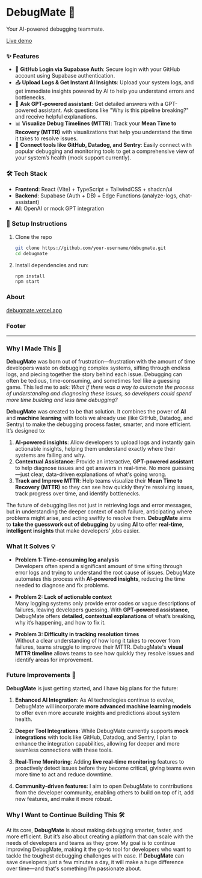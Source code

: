 # DebugMate 🧠
Your AI-powered debugging teammate.

[Live demo](https://tempo-deployment-93eec97a-a8ee-4e21-861c-bd0e4b7e670-darprp3hh.vercel.app/)

### ✨ Features
- 🔐 **GitHub Login via Supabase Auth**: Secure login with your GitHub account using Supabase authentication.
- 📤 **Upload Logs & Get Instant AI Insights**: Upload your system logs, and get immediate insights powered by AI to help you understand errors and bottlenecks.
- 💬 **Ask GPT-powered assistant**: Get detailed answers with a GPT-powered assistant. Ask questions like "Why is this pipeline breaking?" and receive helpful explanations.
- 📊 **Visualize Debug Timelines (MTTR)**: Track your **Mean Time to Recovery (MTTR)** with visualizations that help you understand the time it takes to resolve issues.
- 🔌 **Connect tools like GitHub, Datadog, and Sentry**: Easily connect with popular debugging and monitoring tools to get a comprehensive view of your system’s health (mock support currently).

### 🛠 Tech Stack
- **Frontend**: React (Vite) + TypeScript + TailwindCSS + shadcn/ui
- **Backend**: Supabase (Auth + DB) + Edge Functions (analyze-logs, chat-assistant)
- **AI**: OpenAI or mock GPT integration

### 🔧 Setup Instructions
1. Clone the repo
    ```bash
    git clone https://github.com/your-username/debugmate.git
    cd debugmate
    ```

2. Install dependencies and run:
    ```bash
    npm install
    npm start
    ```

### About
[debugmate.vercel.app](https://debugmate.vercel.app)



### Footer

---

### Why I Made This 🤔

**DebugMate** was born out of frustration—frustration with the amount of time developers waste on debugging complex systems, sifting through endless logs, and piecing together the story behind each issue. Debugging can often be tedious, time-consuming, and sometimes feel like a guessing game. This led me to ask: *What if there was a way to automate the process of understanding and diagnosing these issues, so developers could spend more time building and less time debugging?*

**DebugMate** was created to be that solution. It combines the power of **AI** and **machine learning** with tools we already use (like GitHub, Datadog, and Sentry) to make the debugging process faster, smarter, and more efficient. It’s designed to:

1. **AI-powered insights**: Allow developers to upload logs and instantly gain actionable insights, helping them understand exactly where their systems are failing and why.
2. **Contextual Assistance**: Provide an interactive, **GPT-powered assistant** to help diagnose issues and get answers in real-time. No more guessing—just clear, data-driven explanations of what's going wrong.
3. **Track and Improve MTTR**: Help teams visualize their **Mean Time to Recovery (MTTR)** so they can see how quickly they're resolving issues, track progress over time, and identify bottlenecks.

The future of debugging lies not just in retrieving logs and error messages, but in understanding the deeper context of each failure, anticipating where problems might arise, and acting swiftly to resolve them. **DebugMate** aims to **take the guesswork out of debugging** by using **AI** to offer **real-time, intelligent insights** that make developers’ jobs easier.

### What It Solves 💡

- **Problem 1: Time-consuming log analysis**  
  Developers often spend a significant amount of time sifting through error logs and trying to understand the root cause of issues. DebugMate automates this process with **AI-powered insights**, reducing the time needed to diagnose and fix problems.

- **Problem 2: Lack of actionable context**  
  Many logging systems only provide error codes or vague descriptions of failures, leaving developers guessing. With **GPT-powered assistance**, DebugMate offers **detailed, contextual explanations** of what’s breaking, why it’s happening, and how to fix it.

- **Problem 3: Difficulty in tracking resolution times**  
  Without a clear understanding of how long it takes to recover from failures, teams struggle to improve their MTTR. DebugMate's **visual MTTR timeline** allows teams to see how quickly they resolve issues and identify areas for improvement.

### Future Improvements 🚀

**DebugMate** is just getting started, and I have big plans for the future:

1. **Enhanced AI Integration**: As AI technologies continue to evolve, DebugMate will incorporate **more advanced machine learning models** to offer even more accurate insights and predictions about system health.
   
2. **Deeper Tool Integrations**: While DebugMate currently supports **mock integrations** with tools like GitHub, Datadog, and Sentry, I plan to enhance the integration capabilities, allowing for deeper and more seamless connections with these tools.
   
3. **Real-Time Monitoring**: Adding **live real-time monitoring** features to proactively detect issues before they become critical, giving teams even more time to act and reduce downtime.

4. **Community-driven features**: I aim to open DebugMate to contributions from the developer community, enabling others to build on top of it, add new features, and make it more robust.

### Why I Want to Continue Building This 🛠

At its core, **DebugMate** is about making debugging smarter, faster, and more efficient. But it’s also about creating a platform that can scale with the needs of developers and teams as they grow. My goal is to continue improving DebugMate, making it the go-to tool for developers who want to tackle the toughest debugging challenges with ease. If **DebugMate** can save developers just a few minutes a day, it will make a huge difference over time—and that's something I’m passionate about.

